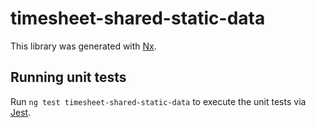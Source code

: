 # timesheet-shared-static-data

This library was generated with [Nx](https://nx.dev).

## Running unit tests

Run `ng test timesheet-shared-static-data` to execute the unit tests via [Jest](https://jestjs.io).
